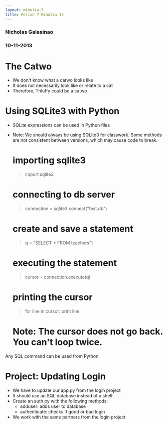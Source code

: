 ```yaml
---
layout: minutia-7
title: Period 7 Minutia 13
---
```


### Nicholas Galasinao
### 10-11-2013


# The Catwo

* We don't know what a catwo looks like
* It does not necessarily look like or relate to a cat
* Therefore, Thluffy could be a catwo

# Using SQLite3 with Python

* SQLite expressions can be used in Python files
* Note: We should always be using SQLite3 for classwork.  Some methods are not consistent between versions, which may cause code to break.


  # importing sqlite3
  > import sqlite3

  # connecting to db server
  > connection = sqlite3.connect("test.db")

  # create and save a statement
  > q = "SELECT * FROM teachers")

  # executing the statement
  > cursor = connection.execute(q)

  # printing the cursor
  > for line in cursor:
  >    print line
  # Note: The cursor does not go back.  You can't loop twice.

Any SQL command can be used from Python


# Project: Updating Login

* We have to update our app.py from the login project
* It should use an SQL database instead of a shelf
* Create an auth.py with the following methods:
  * adduser: adds user to database
  * authenticate:  checks if good or bad login
* We work with the same partners from the login project